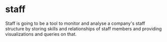 # staff
Staff is going to be a tool to monitor and analyse a company's staff structure by storing skills and relationships of staff members and providing visualizations and queries on that.
